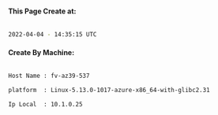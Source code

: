 
   
#### This Page Create at:

```bash

2022-04-04 - 14:35:15 UTC

```

#### Create By Machine:

```bash

Host Name : fv-az39-537

platform  : Linux-5.13.0-1017-azure-x86_64-with-glibc2.31

Ip Local  : 10.1.0.25

```

